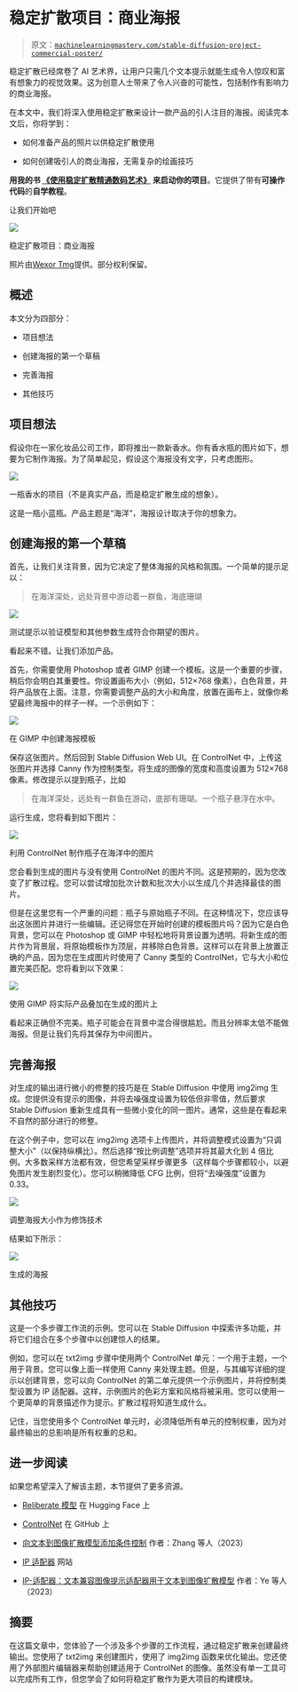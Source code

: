 # 稳定扩散项目：商业海报

> 原文：[`machinelearningmastery.com/stable-diffusion-project-commercial-poster/`](https://machinelearningmastery.com/stable-diffusion-project-commercial-poster/)

稳定扩散已经席卷了 AI 艺术界，让用户只需几个文本提示就能生成令人惊叹和富有想象力的视觉效果。这为创意人士带来了令人兴奋的可能性，包括制作有影响力的商业海报。

在本文中，我们将深入使用稳定扩散来设计一款产品的引人注目的海报。阅读完本文后，你将学到：

+   如何准备产品的照片以供稳定扩散使用

+   如何创建吸引人的商业海报，无需复杂的绘画技巧

**用我的书 [《使用稳定扩散精通数码艺术》](https://machinelearningmastery.com/mastering-digital-art-with-stable-diffusion/) 来启动你的项目**。它提供了带有**可操作代码**的**自学教程**。

让我们开始吧

![](img/f3e49028b2905611499ae719c3c8d992.png)

稳定扩散项目：商业海报

照片由[Wexor Tmg](https://unsplash.com/photos/brown-turtle-swimming-underwater-L-2p8fapOA8)提供。部分权利保留。

## 概述

本文分为四部分：

+   项目想法

+   创建海报的第一个草稿

+   完善海报

+   其他技巧

## 项目想法

假设你在一家化妆品公司工作，即将推出一款新香水。你有香水瓶的图片如下，想要为它制作海报。为了简单起见，假设这个海报没有文字，只考虑图形。

![](img/0feee63ef285fb7d74480f1ece1cf472.png)

一瓶香水的项目（不是真实产品，而是稳定扩散生成的想象）。

这是一瓶小蓝瓶。产品主题是“海洋”，海报设计取决于你的想象力。

## 创建海报的第一个草稿

首先，让我们关注背景，因为它决定了整体海报的风格和氛围。一个简单的提示足以：

> 在海洋深处，远处背景中游动着一群鱼，海底珊瑚

![](img/de08e73df10543ed420b0c50431c749c.png)

测试提示以验证模型和其他参数生成符合你期望的图片。

看起来不错。让我们添加产品。

首先，你需要使用 Photoshop 或者 GIMP 创建一个模板。这是一个重要的步骤，稍后你会明白其重要性。你设置画布大小（例如，512×768 像素），白色背景，并将产品放在上面。注意，你需要调整产品的大小和角度，放置在画布上，就像你希望最终海报中的样子一样。一个示例如下：

![](img/13f225b8c41fea10d45d48b52debd1a2.png)

在 GIMP 中创建海报模板

保存这张图片。然后回到 Stable Diffusion Web UI。在 ControlNet 中，上传这张图片并选择 Canny 作为控制类型。将生成的图像的宽度和高度设置为 512×768 像素。修改提示以提到瓶子，比如

> 在海洋深处，远处有一群鱼在游动，底部有珊瑚。一个瓶子悬浮在水中。

运行生成，您将看到如下图片：

![](img/937efa09bc7bab41b7295c6cd35cd306.png)

利用 ControlNet 制作瓶子在海洋中的图片

您会看到生成的图片与没有使用 ControlNet 的图片不同。这是预期的，因为您改变了扩散过程。您可以尝试增加批次计数和批次大小以生成几个并选择最佳的图片。

但是在这里您有一个严重的问题：瓶子与原始瓶子不同。在这种情况下，您应该导出这张图片并进行一些编辑。还记得您在开始时创建的模板图片吗？因为它是白色背景，您可以在 Photoshop 或 GIMP 中轻松地将背景设置为透明。将新生成的图片作为背景层，将原始模板作为顶层，并移除白色背景。这样可以在背景上放置正确的产品，因为您在生成图片时使用了 Canny 类型的 ControlNet，它与大小和位置完美匹配。您将看到以下效果：

![](img/74ff1c68562746fb8d629cf3cb2ffed0.png)

使用 GIMP 将实际产品叠加在生成的图片上

看起来正确但不完美。瓶子可能会在背景中混合得很尴尬。而且分辨率太低不能做海报。但是让我们先将其保存为中间图片。

## 完善海报

对生成的输出进行微小的修整的技巧是在 Stable Diffusion 中使用 img2img 生成。您提供没有提示的图像，并将去噪强度设置为较低但非零值，然后要求 Stable Diffusion 重新生成具有一些微小变化的同一图片。通常，这些是在看起来不自然的部分进行的修整。

在这个例子中，您可以在 img2img 选项卡上传图片，并将调整模式设置为“只调整大小”（以保持纵横比）。然后选择“按比例调整”选项并将其最大化到 4 倍比例。大多数采样方法都有效，但您希望采样步骤更多（这样每个步骤都较小，以避免图片发生剧烈变化）。您可以稍微降低 CFG 比例，但将“去噪强度”设置为 0.33。

![](img/a6ad8aa82bab9adf4a1230b23d494590.png)

调整海报大小作为修饰技术

结果如下所示：

![](img/6ecc4a3cf42d0a16f607a26c75551ca0.png)

生成的海报

## 其他技巧

这是一个多步骤工作流的示例。您可以在 Stable Diffusion 中探索许多功能，并将它们组合在多个步骤中以创建惊人的结果。

例如，您可以在 txt2img 步骤中使用两个 ControlNet 单元：一个用于主题，一个用于背景。您可以像上面一样使用 Canny 来处理主题。但是，与其编写详细的提示以创建背景，您可以向 ControlNet 的第二单元提供一个示例图片，并将控制类型设置为 IP 适配器。这样，示例图片的色彩方案和风格将被采用。您可以使用一个更简单的背景描述作为提示。扩散过程将知道生成什么。

记住，当您使用多个 ControlNet 单元时，必须降低所有单元的控制权重，因为对最终输出的总影响是所有权重的总和。

## 进一步阅读

如果您希望深入了解该主题，本节提供了更多资源。

+   [Reliberate 模型](https://huggingface.co/XpucT/Reliberate/tree/main) 在 Hugging Face 上

+   [ControlNet](https://github.com/lllyasviel/ControlNet) 在 GitHub 上

+   [向文本到图像扩散模型添加条件控制](https://arxiv.org/abs/2302.05543) 作者：Zhang 等人（2023）

+   [IP 适配器](https://ip-adapter.github.io/) 网站

+   [IP-适配器：文本兼容图像提示适配器用于文本到图像扩散模型](https://arxiv.org/abs/2308.06721) 作者：Ye 等人（2023）

## 摘要

在这篇文章中，您体验了一个涉及多个步骤的工作流程，通过稳定扩散来创建最终输出。您使用了 txt2img 来创建图片，使用了 img2img 函数来优化输出。您还使用了外部图片编辑器来帮助创建适用于 ControlNet 的图像。虽然没有单一工具可以完成所有工作，但您学会了如何将稳定扩散作为更大项目的构建模块。
